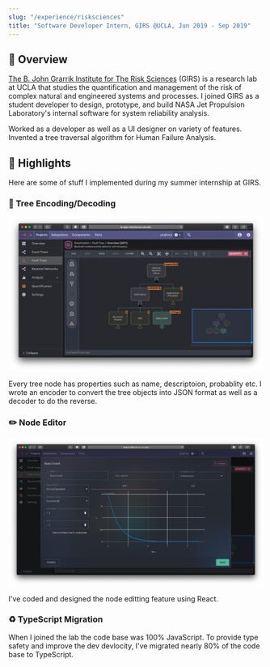 ```yaml
---
slug: "/experience/risksciences"
title: "Software Developer Intern, GIRS @UCLA, Jun 2019 - Sep 2019"
---
```


## 👀 Overview

[The B. John Grarrik Institute for The Risk Sciences](https://www.risksciences.ucla.edu/) (GIRS) is a research lab at UCLA that studies the quantification and management of the risk of complex natural and engineered systems and processes. I joined GIRS as a student developer to design, prototype, and build NASA Jet Propulsion Laboratory's internal software for system reliability analysis.

Worked as a developer as well as a UI designer on variety of features. Invented a tree traversal algorithm for Human Failure Analysis.

## 🌟 Highlights

Here are some of stuff I implemented during my summer internship at GIRS.

### 🌲 Tree Encoding/Decoding

![tree](../../images/risksciences-tree.png)

Every tree node has properties such as name, descriptoion, probablity etc. I wrote an encoder to convert the tree objects into JSON format as well as a decoder to do the reverse.

### ✏️ Node Editor

![editor](../../images/risksciences-editor.png)

I've coded and designed the node editting feature using React.

### ♻️ TypeScript Migration

When I joined the lab the code base was 100% JavaScript. To provide type safety and improve the dev devlocity, I've migrated nearly 80% of the code base to TypeScript.
